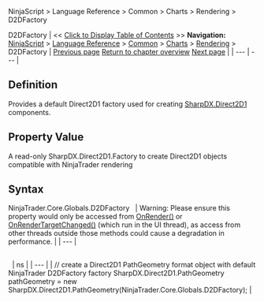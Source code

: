 ﻿
NinjaScript > Language Reference > Common > Charts > Rendering > D2DFactory

D2DFactory
| << [Click to Display Table of Contents](d2dfactory.md) >> **Navigation:**     [NinjaScript](ninjascript.md) > [Language Reference](language_reference_wip.md) > [Common](common.md) > [Charts](chart.md) > [Rendering](rendering.md) > D2DFactory | [Previous page](rendering.md) [Return to chapter overview](rendering.md) [Next page](directwritefactory.md) |
| --- | --- |
## Definition
Provides a default Direct2D1 factory used for creating [SharpDX.Direct2D1](sharpdx_direct2d1.md) components.
 
## Property Value
A read-only SharpDX.Direct2D1.Factory to create Direct2D1 objects compatible with NinjaTrader rendering
 
## Syntax
NinjaTrader.Core.Globals.D2DFactory
 
| Warning: Please ensure this property would only be accessed from [OnRender()](onrender.md) or [OnRenderTargetChanged()](onrendertargetchanged.md) (which run in the UI thread), as access from other threads outside those methods could cause a degradation in performance. |
| --- |

## 
 
| ns |
| --- |
| // create a Direct2D1 PathGeometry format object with default NinjaTrader D2DFactory factory SharpDX.Direct2D1.PathGeometry pathGeometry = new SharpDX.Direct2D1.PathGeometry(NinjaTrader.Core.Globals.D2DFactory); |
